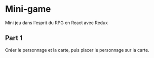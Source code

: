# Mini-game

Mini jeu dans l'esprit du RPG en React avec Redux

## Part 1

Créer le personnage et la carte, puis placer le personnage sur la carte.
